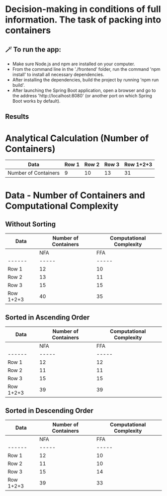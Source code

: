 # Decision-making in conditions of full information. The task of packing into containers

## 🪄 To run the app:
* Make sure Node.js and npm are installed on your computer.
* From the command line in the './frontend' folder, run the command 'npm install' to install all necessary dependencies.
* After installing the dependencies, build the project by running 'npm run build'.
* After launching the Spring Boot application, open a browser and go to the address 'http://localhost:8080' (or another port on which Spring Boot works by default).

## Results

# Analytical Calculation (Number of Containers)

| Data | Row 1 | Row 2 | Row 3 | Row 1+2+3 |
|------|-------|-------|-------|----------|
| Number of Containers | 9 | 10 | 13 | 31 |

# Data - Number of Containers and Computational Complexity

## Without Sorting

| Data | Number of Containers | Computational Complexity |
|------|----------------------|--------------------------|
|       | NFA | FFA | WFA | BFA | NFA | FFA | WFA | BFA |
|------|-----|-----|-----|-----|-----|-----|-----|-----|
| Row 1 | 12 | 10 | 10 | 10 | 20 | 73 | 91 | 150 |
| Row 2 | 13 | 11 | 12 | 11 | 20 | 84 | 116 | 171 |
| Row 3 | 15 | 15 | 15 | 15 | 20 | 132 | 163 | 290 |
| Row 1+2+3 | 40 | 35 | 37 | 35 | 60 | 779 | 949 | 1747 |

## Sorted in Ascending Order

| Data | Number of Containers | Computational Complexity |
|------|----------------------|--------------------------|
|       | NFA | FFA | WFA | BFA | NFA | FFA | WFA | BFA |
|------|-----|-----|-----|-----|-----|-----|-----|-----|
| Row 1 | 12 | 12 | 12 | 12 | 80 | 146 | 157 | 223 |
| Row 2 | 11 | 11 | 11 | 11 | 80 | 135 | 145 | 200 |
| Row 3 | 15 | 15 | 15 | 15 | 80 | 185 | 199 | 304 |
| Row 1+2+3 | 39 | 39 | 39 | 39 | 306 | 1047 | 1085 | 1826 |

## Sorted in Descending Order

| Data | Number of Containers | Computational Complexity |
|------|----------------------|--------------------------|
|       | NFA | FFA | WFA | BFA | NFA | FFA | WFA | BFA |
|------|-----|-----|-----|-----|-----|-----|-----|-----|
| Row 1 | 12 | 10 | 10 | 10 | 80 | 148 | 210 | 324 |
| Row 2 | 11 | 10 | 10 | 10 | 80 | 136 | 153 | 215 |
| Row 3 | 15 | 14 | 14 | 14 | 80 | 205 | 244 | 391 |
| Row 1+2+3 | 39 | 33 | 33 | 33 | 306 | 1156 | 1493 | 2629 |
